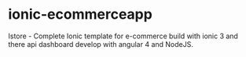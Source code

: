 # ionic-ecommerceapp
Istore - Complete Ionic template for e-commerce build with ionic 3 and there api dashboard develop with angular 4 and NodeJS.
